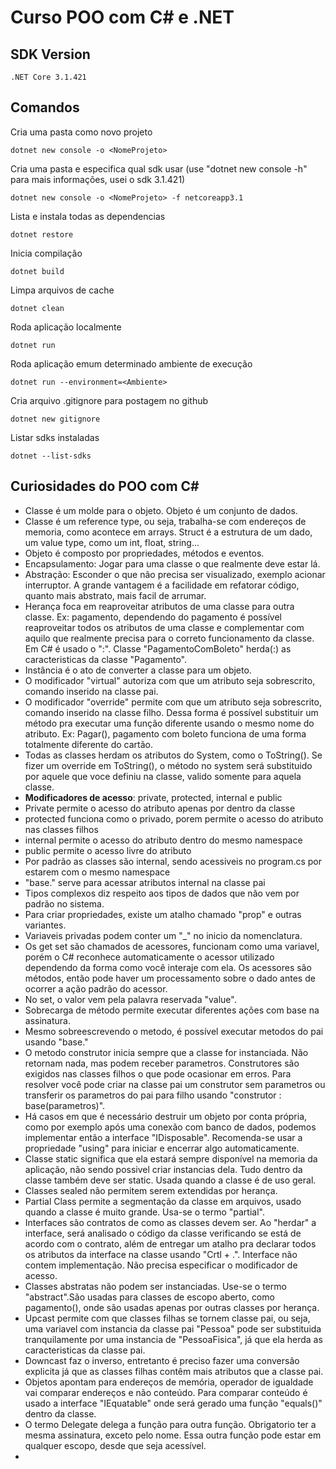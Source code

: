 # Curso POO com C# e .NET

## SDK Version
```
.NET Core 3.1.421
```

## Comandos
Cria uma pasta como novo projeto
```
dotnet new console -o <NomeProjeto>
```

Cria uma pasta e especifica qual sdk usar (use "dotnet new console -h" para mais informações, usei o sdk 3.1.421)
```
dotnet new console -o <NomeProjeto> -f netcoreapp3.1
```


Lista e instala todas as dependencias
```
dotnet restore
```


Inicia compilação
```
dotnet build
```


Limpa arquivos de cache
```
dotnet clean
```


Roda aplicação localmente
```
dotnet run   
```


Roda aplicação emum determinado ambiente de execução
```
dotnet run --environment=<Ambiente>
```


Cria arquivo .gitignore para postagem no github
```
dotnet new gitignore
```

Listar sdks instaladas
```
dotnet --list-sdks
```


## Curiosidades do POO com C#
 - Classe é um molde para o objeto. Objeto é um conjunto de dados.
 - Classe é um reference type, ou seja, trabalha-se com endereços de memoria, como acontece em arrays. Struct é a estrutura de um dado, um value type, como um int, float, string...
 - Objeto é composto por propriedades, métodos e eventos.
 - Encapsulamento: Jogar para uma classe o que realmente deve estar lá.
 - Abstração: Esconder o que não precisa ser visualizado, exemplo acionar interruptor. A grande vantagem é a facilidade em refatorar código, quanto mais abstrato, mais facil de arrumar.
 - Herança foca em reaproveitar atributos de uma classe para outra classe. Ex: pagamento, dependendo do pagamento é possível reaproveitar todos os atributos de uma classe e complementar com aquilo que realmente precisa para o correto funcionamento da classe. Em C# é usado o ":". Classe "PagamentoComBoleto" herda(:) as caracteristicas da classe "Pagamento".
 - Instância é o ato de converter a classe para um objeto.
 - O modificador "virtual" autoriza com que um atributo seja sobrescrito, comando inserido na classe pai.
 - O modificador "override" permite com que um atributo seja sobrescrito, comando inserido na classe filho. Dessa forma é possível substituir um método pra executar uma função diferente usando o mesmo nome do atributo. Ex: Pagar(), pagamento com boleto funciona de uma forma totalmente diferente do cartão.
 - Todas as classes herdam os atributos do System, como o ToString(). Se fizer um override em ToString(), o método no system será substituido por aquele que voce definiu na classe, valido somente para aquela classe.
 - <strong>Modificadores de acesso</strong>: private, protected, internal e public
 - Private permite o acesso do atributo apenas por dentro da classe
 - protected funciona como o privado, porem permite o acesso do atributo nas classes filhos
 - internal permite o acesso do atributo dentro do mesmo namespace
 - public permite o acesso livre do atributo
 - Por padrão as classes são internal, sendo acessiveis no program.cs por estarem com o mesmo namespace
 - "base." serve para acessar atributos internal na classe pai
 - Tipos complexos diz respeito aos tipos de dados que não vem por padrão no sistema.
 - Para criar propriedades, existe um atalho chamado "prop" e outras variantes.
 - Variaveis privadas podem conter um "_" no inicio da nomenclatura.
 - Os get set são chamados de acessores, funcionam como uma variavel, porém o C# reconhece automaticamente o acessor utilizado dependendo da forma como você interaje com ela. Os acessores são métodos, então pode haver um processamento sobre o dado antes de ocorrer a ação padrão do acessor.
 - No set, o valor vem pela palavra reservada "value".
 - Sobrecarga de método permite executar diferentes ações com base na assinatura.
 - Mesmo sobreescrevendo o metodo, é possível executar metodos do pai usando "base."
 - O metodo construtor inicia sempre que a classe for instanciada. Não retornam nada, mas podem receber parametros. Construtores são exigidos nas classes filhos o que pode ocasionar em erros. Para resolver você pode criar na classe pai um construtor sem parametros ou transferir os parametros do pai para filho usando "construtor : base(parametros)".
 - Há casos em que é necessário destruir um objeto por conta própria, como por exemplo após uma conexão com banco de dados, podemos implementar então a interface "IDisposable". Recomenda-se usar a propriedade "using" para iniciar e encerrar algo automaticamente.
 - Classe static significa que ela estará sempre disponível na memoria da aplicação, não sendo possivel criar instancias dela. Tudo dentro da classe também deve ser static. Usada quando a classe é de uso geral.
 - Classes sealed não permitem serem extendidas por herança.
 - Partial Class permite a segmentação da classe em arquivos, usado quando a classe é muito grande. Usa-se o termo "partial".
 - Interfaces são contratos de como as classes devem ser. Ao "herdar" a interface, será analisado o código da classe verificando se está de acordo com o contrato, além de entregar um atalho pra declarar todos os atributos da interface na classe usando "Crtl + .". Interface não contem implementação. Não precisa especificar o modificador de acesso.
 - Classes abstratas não podem ser instanciadas. Use-se o termo "abstract".São usadas para classes de escopo aberto, como pagamento(), onde são usadas apenas por outras classes por herança.
 - Upcast permite com que classes filhas se tornem classe pai, ou seja, uma variavel com instancia da classe pai "Pessoa" pode ser substituida tranquilamente por uma instancia de "PessoaFisica", já que ela herda as caracteristicas da classe pai.
 - Downcast faz o inverso, entretanto é preciso fazer uma conversão explicita já que as classes filhas contêm mais atributos que a classe pai.
 - Objetos apontam para endereços de memória, operador de igualdade vai comparar endereços e não conteúdo. Para comparar conteúdo é usado a interface "IEquatable" onde será gerado uma função "equals()" dentro da classe.
 - O termo Delegate delega a função para outra função. Obrigatorio ter a mesma assinatura, exceto pelo nome. Essa outra função pode estar em qualquer escopo, desde que seja acessível.
 - 

